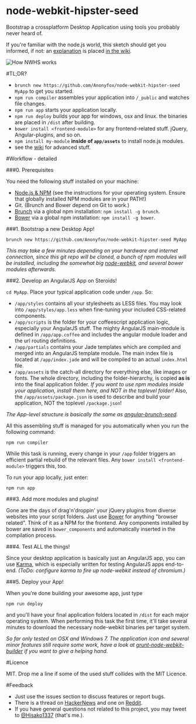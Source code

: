 node-webkit-hipster-seed
========================

Bootstrap a crossplatform Desktop Application using tools you probably never heard of.

If you're familiar with the node.js world, this sketch should get you informed, if not: an [explanation](https://github.com/Anonyfox/node-webkit-hipster-seed#so-what-is-this) is placed [in the wiki](https://github.com/Anonyfox/node-webkit-hipster-seed/wiki). 

![How NWHS works](https://raw.github.com/Anonyfox/node-webkit-hipster-seed/master/docs/nwhs-draft.png)

#TL;DR?

- `brunch new https://github.com/Anonyfox/node-webkit-hipster-seed MyApp` to get you started.
- `npm run compiler` assembles your application into `/_public` and watches file changes.
- `npm run app` starts your application locally. 
- `npm run deploy` builds your app for windows, osx and linux. the binaries are placed in `/dist` after building. 
- `bower install <frontend-module>` for any frontend-related stuff. jQuery, Angular-plugins, and so on. 
- `npm install my-module` **inside of `app/assets`** to install node.js modules. 
- see the [wiki](https://github.com/Anonyfox/node-webkit-hipster-seed/wiki) for advanced stuff.

#Workflow - detailed

###0. Prerequisites

You need the following stuff installed on your machine: 
- [Node.js & NPM](http://nodejs.org/) (see the instructions for your operating system. Ensure that globally installed NPM modules are in your PATH!)
- Git. (Brunch and Bower depend on Git to work.)
- [Brunch](http://brunch.io/) via a global npm installation: `npm install -g brunch`.
- [Bower](http://bower.io/) via a global npm installation: `npm install -g bower`.

###1. Bootstrap a new Desktop App!

```
brunch new https://github.com/Anonyfox/node-webkit-hipster-seed MyApp
```

*This may take a few minutes depending on your hardware and internet connection, since this git repo will be cloned, a bunch of npm modules will be installed, including the somewhat big [node-webkit](https://github.com/rogerwang/node-webkit), and several bower modules afterwards.*

###2. Develop an AngularJS App on Steroids!

`cd MyApp`. Place your typical application code under `/app`. So: 

- `/app/styles` contains all your stylesheets as LESS files. You may look into `/app/styles/app.less` when fine-tuning your included CSS-related components.
- `/app/scripts` is the folder for your coffeescript application logic, especially your AngularJS stuff. The mighty AngularJS main-module is defined in `/app/app.coffee` and includes the angular module loader and the url routing definitions. 
- `/app/partials` contains your Jade templates which are compiled and merged into an AngularJS template module. The main index file is located at `/app/index.jade` and will be compiled to an actual `index.html` file.
- `/app/assets` is the catch-all directory for everything else, like images or fonts. The whole directory, including the folder-hierarchy, is copied **as is** into the final application folder. *If you want to use npm modules inside your application, install them here, and NOT in the toplevel folder!* Also, the `/app/assets/package.json` is used to describe and build your application, NOT the toplevel `/package.json`!

*The App-level structure is basically the same as [angular-brunch-seed](https://github.com/scotch/angular-brunch-seed).*

All this assembling stuff is managed for you automatically when you run the following command: 

```npm run compiler```

While this task is running, every change in your `/app` folder triggers an efficient partial rebuild of the relevant files. Any `bower install <frontend-module>` triggers this, too. 

To run your app locally, just enter: 

```npm run app```

###3. Add more modules and plugins!

Gone are the days of drag'n'droppin' your jQuery plugins from diverse websites into your script folders. Just use [Bower](http://bower.io/) for anything "browser related". Think of it as a NPM for the frontend. Any components installed by bower are saved in `bower_components` and automatically inserted in the compilation process. 

###4. Test ALL the things!

Since your desktop application is basically just an AngularJS app, you can use [Karma](http://karma-runner.github.io/0.10/index.html), which is especially written for testing AngularJS apps end-to-end. *(ToDo: configure karma to fire up node-webkit instead of chromium.)*

###5. Deploy your App!

When you're done building your awesome app, just type 

```npm run deploy```

and you'll have your final application folders located in `/dist` for each major operating system. When performing this task the first time, it'll take several minutes to download the necessary node-webkit binaries per target system. 

*So far only tested on OSX and Windows 7. The application icon and several minor features still require some work, have a look at [grunt-node-webkit-builder](https://github.com/mllrsohn/grunt-node-webkit-builder) if you want to give a helping hand.*

#Licence

MIT. Drop me a line if some of the used stuff collides with the MIT Licence. 

#Feedback

- Just use the issues section to discuss features or report bugs.
- There is a thread on [HackerNews](https://news.ycombinator.com/item?id=7094465) and one on [Reddit](http://www.reddit.com/r/webdev/comments/1vumf5/workflow_for_frontend_developers_to_create/). 
- If you have general questions not related to this project, you may tweet to [@Hisako1337](https://twitter.com/Hisako1337) (that's me.).
